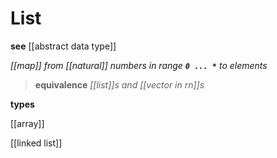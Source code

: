 # List

**see** [[abstract data type]]

_[[map]] from [[natural]] numbers in range **`0 ... *`** to elements_

> **equivalence** _[[list]]s and [[vector in rn]]s_

**types**

[[array]]

[[linked list]]
